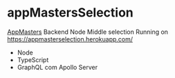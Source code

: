 # appMastersSelection
[AppMasters](https://www.appmasters.io) Backend Node Middle selection
Running on https://appmasterselection.herokuapp.com/

- Node
- TypeScript
- GraphQL com Apollo Server

